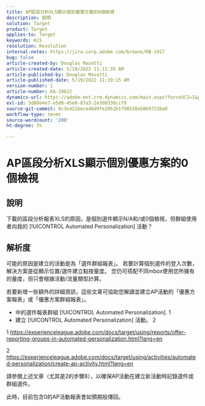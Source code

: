 ```yaml
---
title: AP區段分析XLS顯示個別優惠方案的0個檢視
description: 說明
solution: Target
product: Target
applies-to: Target
keywords: KCS
resolution: Resolution
internal-notes: https://jira.corp.adobe.com/browse/KB-1927
bug: false
article-created-by: Douglas Masotti
article-created-date: 5/19/2022 11:11:35 AM
article-published-by: Douglas Masotti
article-published-date: 5/19/2022 11:19:15 AM
version-number: 1
article-number: KA-19622
dynamics-url: https://adobe-ent.crm.dynamics.com/main.aspx?forceUCI=1&pagetype=entityrecord&etn=knowledgearticle&id=b14ad66f-64d7-ec11-a7b5-000d3a3add22
exl-id: 5d80e4e7-e5d0-45e0-87a3-2e3d0330ccf9
source-git-commit: 0c3e421beca46d9fe1952b1f98538a50697216a0
workflow-type: tm+mt
source-wordcount: '200'
ht-degree: 3%

---
```


# AP區段分析XLS顯示個別優惠方案的0個檢視

## 說明


下載的區段分析報表XLS的原因，是個別選件顯示N/A和/或0個檢視，但群組使用者向我的 [!UICONTROL Automated Personalization] 活動？


## 解析度


可能的原因是建立的活動是為「選件群組報表」。 若要計算個別選件的登入次數，解決方案是從顯示位置/選件建立點按量度。 您仍可搭配不同mbox使用您所擁有的量度，但只會根據活動/流量類型計算。

若要新增一些額外的詳細資訊，這些文章可協助您解讀並建立AP活動的「優惠方案報表」或「優惠方案群組報表」。
- 中的選件報表群組 [!UICONTROL Automated Personalization]. 1
- 建立 [!UICONTROL Automated Personalization] 活動。 2

1 https://experienceleague.adobe.com/docs/target/using/reports/offer-reporting-groups-in-automated-personalization.html?lang=en

2 https://experienceleague.adobe.com/docs/target/using/activities/automated-personalization/create-ap-activity.html?lang=en

請參閱上述文章（尤其是2的步驟8），以確保AP活動在建立新活動時記錄選件或群組選件。

此時，目前包含0的AP活動報表會如預期般傳回。
